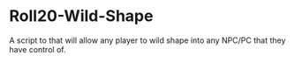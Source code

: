 # Roll20-Wild-Shape
A script to that will allow any player to wild shape into any NPC/PC that they have control of.
